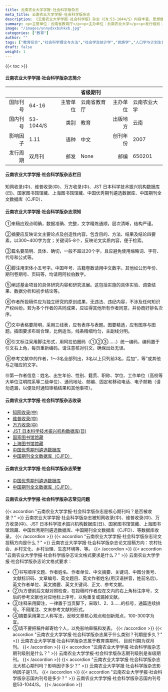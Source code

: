 ```yaml
---
title: 云南农业大学学报·社会科学版杂志
meta_title: 云南农业大学学报·社会科学版杂志
description: 《云南农业大学学报·社会科学版》杂志（CN:53-1044/S）内容丰富、思想健康，2007年创刊，目前以双月刊形式发行，刊物对外积极扩大宣传，致力于提高杂志质量与影响。杂志主要栏目包括政治学、社会学、经济学、法学和教育学等。 本刊以马克思主义、毛泽东思想、邓小平理论和“三个代表”重要思想为指导，坚持实事求是、理论与实际相结合的严谨学风和文风，贯彻“百花齐放、百家争鸣”和“古为今用、洋为中用”的方针。本刊旨在传播文化科学知识和科学技术成果，促进学术交流，为教学和科研服务，为社会主义物质文明和精神文明建设服务。 自创刊以来，本刊得到了广大作者、读者的厚爱和支持，稿件来源遍及全国各个省市自治区的大专院校、科研机构，也有的来自其他行业。来稿涉及到哲学、经济学、文学、法学、政治学、史学、管理学、社会学、教育学、心理学等诸多学科领域。本刊优先采用具有创新性、科学性、思想性和学术探讨性的论文。 在未来的发展中，《云南农业大学学报·社会科学版》将秉承其一贯的宗旨和理念，不断提高办刊质量，努力为广大读者提供更优质的学术资源和服务。我们期待与各界同仁携手共进，共同推动社会科学研究的繁荣与发展。
summary: <p>主管单位：云南省教育厅</p><p>主办单位：云南农业大学</p><p>发行级别：省级期刊</p><p>发行周期：双月刊</p>
image: "/images/ynnydxxbshkxb.jpg"
categories: ["教育"]
author: ""
tags: ["教育综合","社会科学理论与方法","社会学及统计学","民族学","人口学与计划生育","人才学与劳动科学","教育理论与教育管理","学前教育","初等教育","中等教育","高等教育","职业教育","成人教育与特殊教育","体育",]
draft: false
weight: 1
---
```


{{< toc >}}

#### 云南农业大学学报·社会科学版杂志简介
|               |                               |               | 省级期刊        |               |                           |
| ------------: | :---------------------------- | ------------: | :---------------------------- | ------------: | :------------------------ |
| 国际刊号      | 64-16   | 主管单位      | 云南省教育厅     | 主办单位      | 云南农业大学     |
| 国内刊号      | 53-1044/S        | 类别          | 教育       | 出版地方      | 云南           |
| 影响因子      | 1.11        | 语种          | 中文             | 创刊年份      | 2007    |
| 发行周期      | 双月刊    | 邮发          | None              | 邮编          | 650201      |

#### 云南农业大学学报·社会科学版杂志栏目
<span>知网收录(中)</span>、<span>维普收录(中)</span>、<span>万方收录(中)</span>、<span>JST 日本科学技术振兴机构数据库(日)</span>、<span>国家图书馆馆藏</span>、<span>上海图书馆馆藏</span>、<span>中国优秀期刊遴选数据库</span>、<span>中国期刊全文数据库（CJFD）</span>、

#### 云南农业大学学报·社会科学版杂志须知
<p><p>
	①来稿应观点明确，数据准确、完整，文字精炼通顺，层次清晰，结构严谨。
</p><p>
	②摘要应反映论文主要论点及创造性内容，包含目的、方法、结果及结论四要素，以300~400字为宜；关键词5-8个，反映论文实质内容，便于检索。
</p><p>
	③篇名要简明、具体、确切，一般不超过20个字，且应避免使用缩略词、字符、代号和公式等。
</p><p>
	④脚注用宋体小五号字。中国年号、古籍卷数请用中文数字。其他如公历年份、期刊卷期号、页码等，均请用阿拉伯数字。
</p><p>
	⑤阐述基金项目的具体研究内容和研究进展。这包括实施的具体实验、调查结果、数据分析和初步结论等。
</p><p>
	⑥作者所投稿件应为独立研究的原创成果，无违法、违纪内容，不涉及任何知识产权纠纷。若为多个作者的共同成果，应征得其他所有作者同意，并协商好排名次序。
</p><p>
	⑦文中表格要简明，采用三线表，应有表序与表题。图要精选，应有图序与图题。插图要求布局合理，比例适当，线条精细均匀，主副线分明。
</p><p>
	⑧引文标注采用脚注形式，用阿拉伯圈码（①②③……）统一编码，编码置于引文右上角，每页重新编码。请注意核对引文，确保出处无误。
</p><p>
	⑨参考文献中的作者，1～3名全部列出，3名以上只列前3名，后加“，等”或其他与之相应的文字。
</p><p>
	⑩第一作者信息：姓名、出生年份、性别、籍贯、职称、学位、工作单位（高校等大单位注明院系等二级单位）、通讯地址、邮编、固定和移动电话、电子邮箱（请勿遗漏，以便及时通知审稿结果和其他事项）。
</p></p>


#### 云南农业大学学报·社会科学版杂志收录
<ul>
    <li class="inline-block">
        <a class="bg-theme-light hover:bg-primary dark:bg-darkmode-theme-light dark:hover:bg-darkmode-primary dark:hover:text-dark m-1 block rounded px-3 py-1 hover:text-white" href="#云南农业大学学报·社会科学版杂志收录">
        知网收录(中)
        </a>
    </li>
    <li class="inline-block">
        <a class="bg-theme-light hover:bg-primary dark:bg-darkmode-theme-light dark:hover:bg-darkmode-primary dark:hover:text-dark m-1 block rounded px-3 py-1 hover:text-white" href="#云南农业大学学报·社会科学版杂志收录">
        维普收录(中)
        </a>
    </li>
    <li class="inline-block">
        <a class="bg-theme-light hover:bg-primary dark:bg-darkmode-theme-light dark:hover:bg-darkmode-primary dark:hover:text-dark m-1 block rounded px-3 py-1 hover:text-white" href="#云南农业大学学报·社会科学版杂志收录">
        万方收录(中)
        </a>
    </li>
    <li class="inline-block">
        <a class="bg-theme-light hover:bg-primary dark:bg-darkmode-theme-light dark:hover:bg-darkmode-primary dark:hover:text-dark m-1 block rounded px-3 py-1 hover:text-white" href="#云南农业大学学报·社会科学版杂志收录">
        JST 日本科学技术振兴机构数据库(日)
        </a>
    </li>
    <li class="inline-block">
        <a class="bg-theme-light hover:bg-primary dark:bg-darkmode-theme-light dark:hover:bg-darkmode-primary dark:hover:text-dark m-1 block rounded px-3 py-1 hover:text-white" href="#云南农业大学学报·社会科学版杂志收录">
        国家图书馆馆藏
        </a>
    </li>
    <li class="inline-block">
        <a class="bg-theme-light hover:bg-primary dark:bg-darkmode-theme-light dark:hover:bg-darkmode-primary dark:hover:text-dark m-1 block rounded px-3 py-1 hover:text-white" href="#云南农业大学学报·社会科学版杂志收录">
        上海图书馆馆藏
        </a>
    </li>
    <li class="inline-block">
        <a class="bg-theme-light hover:bg-primary dark:bg-darkmode-theme-light dark:hover:bg-darkmode-primary dark:hover:text-dark m-1 block rounded px-3 py-1 hover:text-white" href="#云南农业大学学报·社会科学版杂志收录">
        中国优秀期刊遴选数据库
        </a>
    </li>
    <li class="inline-block">
        <a class="bg-theme-light hover:bg-primary dark:bg-darkmode-theme-light dark:hover:bg-darkmode-primary dark:hover:text-dark m-1 block rounded px-3 py-1 hover:text-white" href="#云南农业大学学报·社会科学版杂志收录">
        中国期刊全文数据库（CJFD）
        </a>
    </li>
</ul>



#### 云南农业大学学报·社会科学版杂志荣誉
<ul>
    <li class="inline-block">
        <a class="bg-theme-light hover:bg-primary dark:bg-darkmode-theme-light dark:hover:bg-darkmode-primary dark:hover:text-dark m-1 block rounded px-3 py-1 hover:text-white" href="#云南农业大学学报·社会科学版杂志荣誉">
        中国优秀期刊遴选数据库
        </a>
    </li>
    <li class="inline-block">
        <a class="bg-theme-light hover:bg-primary dark:bg-darkmode-theme-light dark:hover:bg-darkmode-primary dark:hover:text-dark m-1 block rounded px-3 py-1 hover:text-white" href="#云南农业大学学报·社会科学版杂志荣誉">
        中国期刊全文数据库（CJFD）
        </a>
    </li>
</ul>












#### 云南农业大学学报·社会科学版杂志常见问题
{{< accordion "云南农业大学学报·社会科学版杂志是核心期刊吗？是否被收录？" >}}
云南农业大学学报·社会科学版杂志被知网收录(中)、维普收录(中)、万方收录(中)、JST 日本科学技术振兴机构数据库(日)、国家图书馆馆藏、上海图书馆馆藏、中国优秀期刊遴选数据库、中国期刊全文数据库（CJFD）、等数据库收录。
{{< /accordion >}}
{{< accordion "云南农业大学学报·社会科学版杂志论文投稿方向是什么？" >}}
云南农业大学学报·社会科学版杂志论文投稿方向：农村社会、乡村文化、乡村治理、生态环境等、等。
{{< /accordion >}}
{{< accordion "云南农业大学学报·社会科学版杂志论文格式要求是什么？" >}}
云南农业大学学报·社会科学版杂志论文格式要求：
- ①书写顺序文题、作者姓名、作者单位、中文摘要、关键词、中图分类号、文献标识码、文章编号、英文题目、英文作者姓名(用汉语拼音，姓前名后)，英文作者单位、英文摘要、英文关键词、正文、参考文献。
- ②为方便前后文献对照检查，在投稿时作者应在文内的右上角标注序号，文后的参考文献也对应地标上序号，以免重复或漏掉文献。
- ③注释采用脚注，一律置于当页脚下，采取1、2、3……的标号，通篇连续排号。不用尾注、文末参考文献的形式。
- ④摘要采用第三人称写法，反映文章核心观点和创新观点，100-300字为宜。
- ⑤请不要把稿件邮寄给个人，以免影响审稿和发表。
{{< /accordion >}}
{{< accordion "云南农业大学学报·社会科学版杂志属于什么类别？刊期是多久？" >}}
云南农业大学学报·社会科学版杂志属于教育类期刊， 目前刊期为双月刊。
{{< /accordion >}}
{{< accordion "云南农业大学学报·社会科学版杂志期刊级别是什么？" >}}
云南农业大学学报·社会科学版杂志期刊级别是省级期刊。
{{< /accordion >}}
{{< accordion "云南农业大学学报·社会科学版杂志北大核心期刊吗？影响因子多少？" >}}
云南农业大学学报·社会科学版杂志影响因子是1.11。
{{< /accordion >}}
{{< accordion "云南农业大学学报·社会科学版杂志国内刊号是多少？" >}}
云南农业大学学报·社会科学版杂志国内刊号是53-1044/S。
{{< /accordion >}}